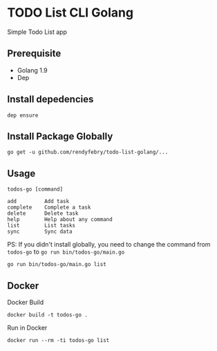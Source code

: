 # TODO List CLI Golang

Simple Todo List app

## Prerequisite

- Golang 1.9
- Dep

## Install depedencies

```
dep ensure
```

## Install Package Globally

```
go get -u github.com/rendyfebry/todo-list-golang/...
```

## Usage

```
todos-go [command]
```

```
add         Add task
complete    Complete a task
delete      Delete task
help        Help about any command
list        List tasks
sync        Sync data
```

PS: If you didn't install globally, you need to change the command from `todos-go` to `go run bin/todos-go/main.go`

```
go run bin/todos-go/main.go list
```

## Docker

Docker Build

```
docker build -t todos-go .
```

Run in Docker

```
docker run --rm -ti todos-go list
```
